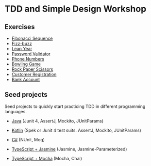 # TDD and Simple Design Workshop

## Exercises
- [Fibonacci Sequence](./katas/fibonacci.md)
- [Fizz-buzz](./katas/fizz-buzz.md)
- [Leap Year](./katas/leap-year.md)
- [Password Validator](./katas/password-validator.md)
- [Phone Numbers](./katas/phone-numbers.md)
- [Bowling Game](./katas/bowling-game.md)
- [Rock Paper Scissors](./katas/rock-paper-scissors.md)
- [Customer Registration](./katas/customer-registration.md)
- [Bank Account](./katas/bank-account.md)

## Seed projects
Seed projects to quickly start practicing TDD in different programming languages.

 - [Java](https://github.com/paucls/java-gradle-kata-seed)
 (Junit 4, AssertJ, Mockito, JUnitParams)

- [Kotlin](https://github.com/paucls/kotlin-spek-kata-seed)
 (Spek or Junit 4 test suits. AssertJ, Mockito, JUnitParams)

- [C#](https://github.com/paucls/tdd-kata-seeds/tree/master//csharp-nunit)
 (NUnit, Moq)

- [TypeScript + Jasmine](https://github.com/paucls/tdd-kata-seeds/tree/master//typescript-jasmine)
 (Jasmine, Jasmine-Parameterized)

- [TypeScript + Mocha](https://github.com/paucls/typescript-mocha-kata-seed)
 (Mocha, Chai)
